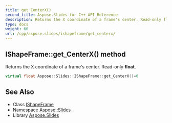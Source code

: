 ```yaml
---
title: get_CenterX()
second_title: Aspose.Slides for C++ API Reference
description: Returns the X coordinate of a frame's center. Read-only float.
type: docs
weight: 66
url: /cpp/aspose.slides/ishapeframe/get_centerx/
---
```

## IShapeFrame::get_CenterX() method


Returns the X coordinate of a frame's center. Read-only **float**.

```cpp
virtual float Aspose::Slides::IShapeFrame::get_CenterX()=0
```

## See Also

* Class [IShapeFrame](./)
* Namespace [Aspose::Slides](../)
* Library [Aspose.Slides](../../)